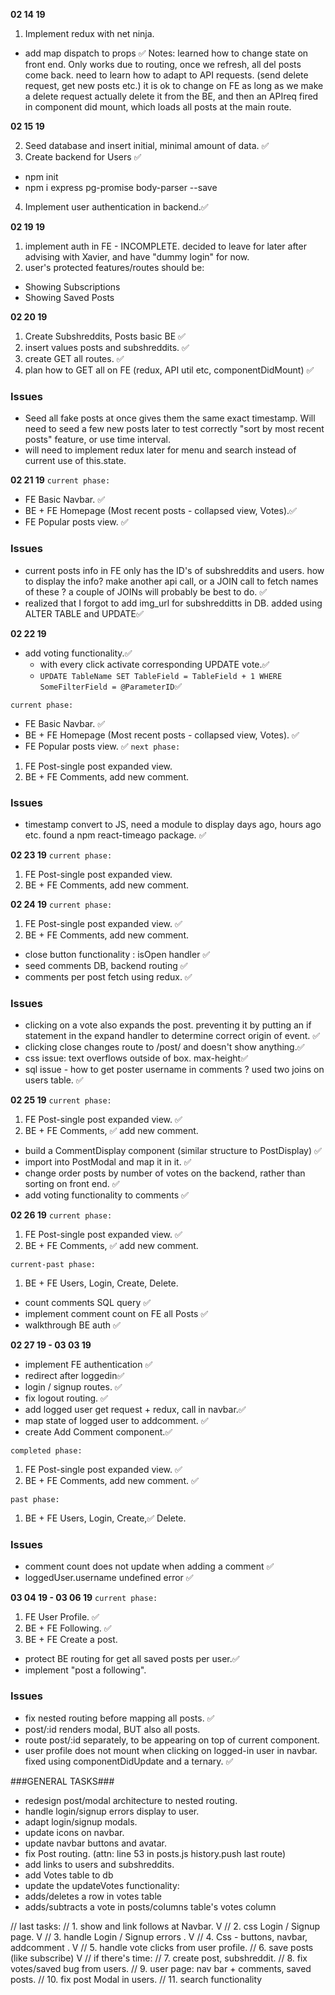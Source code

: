 **02 14 19**

1. Implement redux with net ninja.
  - add map dispatch to props ✅
  Notes:
  learned how to change state on front end. Only works due to routing, once we refresh, all del posts come back.
  need to learn how to adapt to API requests.
  (send delete request, get new posts etc.)
  it is ok to change on FE as long as we make a delete request actually delete it from the BE,
  and then an APIreq fired in component did mount, which loads all posts at the main route.

**02 15 19**

2. Seed database and insert initial, minimal amount of data. ✅
3. Create backend for Users ✅
  - npm init
  - npm i express pg-promise body-parser --save
4. Implement user authentication in backend.✅


**02 19 19**
1. implement auth in FE - INCOMPLETE. decided to leave for later after advising with Xavier,  and have "dummy login" for now.
2. user's protected features/routes should be:
  - Showing Subscriptions
  - Showing Saved Posts

**02 20 19**

1. Create Subshreddits, Posts basic BE ✅
2. insert values posts and subshreddits. ✅
3. create GET all routes. ✅
4. plan how to GET all on FE (redux, API util etc, componentDidMount) ✅


### Issues ###
- Seed all fake posts at once gives them the same exact timestamp. Will need to seed a few new posts later to test correctly "sort by most recent posts" feature, or use time interval.
- will need to implement redux later for menu and search instead of current use of this.state.

**02 21 19**
`current phase:`
  - FE Basic Navbar. ✅
  - BE + FE Homepage (Most recent posts - collapsed view, Votes).✅
  - FE Popular posts view. ✅

### Issues ###
- current posts info in FE only has the ID's of subshreddits and users. how to display the info? make another api call, or a JOIN call to fetch names of these ? a couple of JOINs will probably be best to do. ✅
- realized that I forgot to add img_url for subshredditts in DB. added using ALTER TABLE and UPDATE✅

**02 22 19**
- add voting functionality.✅
  - with every click activate corresponding UPDATE vote.✅
  - `UPDATE TableName SET TableField = TableField + 1 WHERE SomeFilterField = @ParameterID`✅

`current phase:`
  - FE Basic Navbar. ✅
  - BE + FE Homepage (Most recent posts - collapsed view, Votes). ✅
  - FE Popular posts view. ✅
`next phase:`
  1. FE Post-single post expanded view.
  2. BE + FE Comments, add new comment.
### Issues ###
  - timestamp convert to JS, need a module to display days ago, hours ago etc. found a npm react-timeago package. ✅

**02 23 19**
`current phase:`
1. FE Post-single post expanded view.
2. BE + FE Comments, add new comment.

**02 24 19**
`current phase:`
1. FE Post-single post expanded view. ✅
2. BE + FE Comments, add new comment.

- close button functionality : isOpen handler ✅
- seed comments DB, backend routing ✅
- comments per post fetch using redux. ✅

### Issues ###
- clicking on a vote also expands the post. preventing it
by putting an if statement in the expand handler to determine correct origin of event. ✅
- clicking close changes route to /post/ and doesn't show anything.✅
- css issue: text overflows outside of box. max-height✅
- sql issue - how to get poster username in comments ? used two joins on users table. ✅

**02 25 19**
`current phase:`
1. FE Post-single post expanded view. ✅
2. BE + FE Comments, ✅ add new comment.

- build a CommentDisplay component (similar structure to PostDisplay) ✅
- import into PostModal and map it in it. ✅
- change order posts by number of votes on the backend, rather than sorting on front end. ✅
- add voting functionality to comments ✅

**02 26 19**
`current phase:`
1. FE Post-single post expanded view. ✅
2. BE + FE Comments, ✅ add new comment.

`current-past phase:`
1. BE + FE Users, Login, Create, Delete.

- count comments SQL query ✅
- implement comment count on FE all Posts ✅
- walkthrough BE auth ✅

**02 27 19 - 03 03 19**
- implement FE authentication ✅
- redirect after loggedin✅
- login / signup routes. ✅
- fix logout routing. ✅
- add logged user get request + redux, call in navbar.✅
- map state of logged user to addcomment. ✅
- create Add Comment component.✅

`completed phase:`
1. FE Post-single post expanded view. ✅
2. BE + FE Comments,  add new comment. ✅

`past phase:`
1. BE + FE Users, Login, Create,✅ Delete.

### Issues ###
- comment count does not update when adding a comment ✅
- loggedUser.username undefined error ✅

**03 04 19 - 03 06 19**
`current phase:`
1. FE User Profile. ✅
2. BE + FE Following. ✅
3. BE + FE Create a post.

- protect BE routing for get all saved posts per user.✅
- implement "post a following".

### Issues ###
- fix nested routing
before mapping all posts. ✅
- post/:id renders modal,
BUT also all posts.
- route post/:id separately,
  to be appearing on top of current component.
- user profile does not mount when clicking on logged-in user in navbar. fixed using componentDidUpdate and a ternary. ✅

###GENERAL TASKS###
- redesign post/modal architecture to nested routing.
- handle login/signup errors display to user.
- adapt login/signup modals.
- update icons on navbar.
- update navbar buttons and avatar.
- fix Post routing.
(attn: line 53 in posts.js history.push last route)
- add links to users and subshreddits.
- add Votes table to db
- update the updateVotes functionality:
 - adds/deletes a row in votes table
 - adds/subtracts a vote in posts/columns table's votes column


  // last tasks:
  // 1. show and link follows at Navbar. V
  // 2. css Login / Signup page. V
  // 3. handle Login / Signup errors . V
  // 4. Css - buttons, navbar, addcomment . V
  // 5. handle vote clicks from user profile.
  // 6. save posts (like subscribe) V
  // if there's time:
  // 7.   create post, subshreddit.
  // 8.   fix votes/saved bug from users.
  // 9.   user page: nav bar + comments, saved posts.
  // 10.   fix post Modal in users.
  // 11. search functionality

